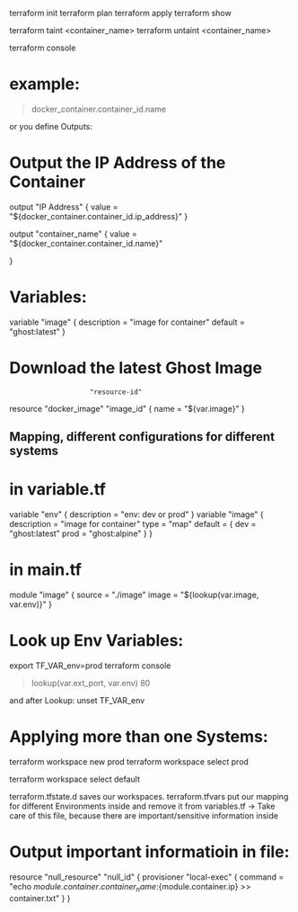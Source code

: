 terraform init
terraform plan
terraform apply
terraform show


terraform taint <container_name>
terraform untaint <container_name>

terraform console
# example:
> docker_container.container_id.name

or you define Outputs:
# Output the IP Address of the Container
output "IP Address" {
  value = "${docker_container.container_id.ip_address}"
}

output "container_name" {
  value = "${docker_container.container_id.name}"


}
# Variables:

variable "image" {
  description = "image for container"
  default = "ghost:latest"
}

# Download the latest Ghost Image
                        "resource-id"
resource "docker_image" "image_id" {
  name = "${var.image}"
}
## Mapping, different configurations for different systems
# in variable.tf
variable "env" {
  description = "env: dev or prod"
}
variable "image" {
  description = "image for container"
  type = "map"
  default = {
    dev = "ghost:latest"
    prod = "ghost:alpine"
  }
}
# in main.tf
module "image" {
  source = "./image"
  image = "${lookup(var.image, var.env)}"
}
# Look up Env Variables:
 export TF_VAR_env=prod
 terraform console
> lookup(var.ext_port, var.env)
80

and after Lookup:
unset TF_VAR_env

# Applying more than one Systems:
terraform workspace new prod
terraform workspace select prod

terraform workspace select default

terraform.tfstate.d saves our workspaces.
terraform.tfvars put our mapping for different Environments inside and remove it from variables.tf
-> Take care of this file, because there are important/sensitive information inside

# Output important informatioin in file:
resource "null_resource" "null_id" {
  provisioner "local-exec" {
    command = "echo ${module.container.container_name}:${module.container.ip} >> container.txt"
  }
}
